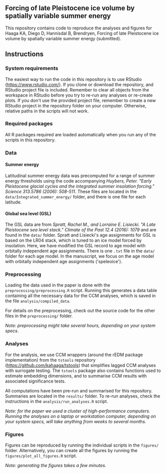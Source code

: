## Forcing of late Pleistocene ice volume by spatially variable summer energy
This repository contains code to reproduce the analyses and figures for Haaga KA, Diego D, Hannisdal B, Brendryen, Forcing of late Pleistocene ice volume by spatially variable summer energy (submitted).

## Instructions 

### System requirements
The easiest way to run the code in this repository is to use RStudio (https://www.rstudio.com/). If you clone or download the repository, and RStudio project file is included. Remember to clear all objects from the workspace in RStudio before you try to re-run any analyses or re-create plots. If you don't use the provided project file, remember to create a new RStudio project in the repository folder on your computer. Otherwise, relative paths in the scripts will not work.

### Required packages
All R packages required are loaded automatically when you run any of the scripts in this repository. 

### Data
#### Summer energy
Latitudinal summer energy data was precomputed for a range of summer energy thresholds using the code accompanying *Huybers, Peter. "Early Pleistocene glacial cycles and the integrated summer insolation forcing." Science 313.5786 (2006): 508-511*. These files are located in the `data/Integrated_summer_energy/` folder, and there is one file for each latitude. 

#### Global sea level (GSL)
The GSL data are from *Spratt, Rachel M., and Lorraine E. Lisiecki. "A Late Pleistocene sea level stack." Climate of the Past 12.4 (2016): 1079* and are found in the `data/` folder. Spratt and Lisiecki's age assignments for GSL is based on the LR04 stack, which is tuned to an ice model forced by insolation. Here, we have modified the GSL record to age model with orbitally independent age assignments. There is one `.txt` file in the `data/` folder for each age model. In the manuscript, we focus on the age model with orbitally independent age assignments ('speleoice'). 

### Preprocessing
Loading the data used in the paper is done with the `preprocessing/preprocessing.R` script. Running this generates a data table containing all the necessary data for the CCM analyses, which is saved in the file `analysis/compiled_data`.

For details on the preprocessing, check out the source code for the other files in the `preprocessing/` folder. 

*Note: preprocessing might take several hours, depending on your system specs*.

### Analyses
For the analysis, we use CCM wrappers (around the rEDM package implementation) from the `tstools` repository (https://github.com/kahaaga/tstools) that simplifies lagged CCM analyses with surrogate testing. The `tstools` package also contains functions used to estimate embedding dimensions, and to summarise CCM results with associated significance tests.

All computations have been pre-run and summarised for this repository. Summaries are located in the `results/` folder. To re-run analyses, check the instructions in the `analysis/run_analyses.R` script. 

*Note: for the paper we used a cluster of high-performance computers. Running the analyses on a laptop or workstation computer, depending on your system specs, will take anything from weeks to several months.*

### Figures
Figures can be reproduced by running the individual scripts in the `figures/` folder. Alternatively, you can create all the figures by running the `figures/plot_all_figures.R` script. 

*Note: generating the figures takes a few minutes.*
